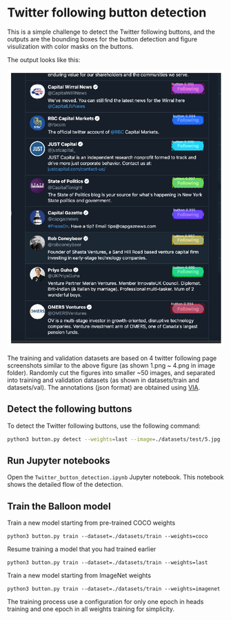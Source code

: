 # Twitter following button detection

This is a simple challenge to detect the Twitter following buttons, and the outputs are the bounding boxes for the button detection and figure visulization with color masks on the buttons.

The output looks like this:

![Twitter following button](https://github.com/jjz369/Mask_RCNN/blob/master/Twitter_button/images/5_detected.png)

The training and validation datasets are based on 4 twitter following page screenshots similar to the above figure (as shown 1.png ~ 4.png in image folder). Randomly cut the figures into smaller ~50 images, and separated into training and validation datasets (as shown in datasets/train and datasets/val). The annotations (json format) are obtained using [VIA](http://www.robots.ox.ac.uk/~vgg/software/via/).  


## Detect the following buttons

To detect the Twitter following buttons, use the following command:

```bash
python3 button.py detect --weights=last --image=./datasets/test/5.jpg
```

## Run Jupyter notebooks
Open the `Twitter_button_detection.ipynb` Jupyter notebook. This notebook shows the detailed flow of the detection.
 
## Train the Balloon model

Train a new model starting from pre-trained COCO weights
```
python3 button.py train --dataset=./datasets/train --weights=coco
```

Resume training a model that you had trained earlier
```
python3 button.py train --dataset=./datasets/train --weights=last
```

Train a new model starting from ImageNet weights
```
python3 button.py train --dataset=./datasets/train --weights=imagenet
```

The training process use a configuration for only one epoch in heads training and one epoch in all weights training for simplicity. 
